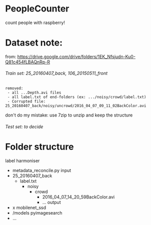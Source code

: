 # PeopleCounter
count people with raspberry!

# Dataset note:
from: https://drive.google.com/drive/folders/1EK_Nfsjudn-Ku0-Q81c454fLBAQnRp-R
###### Train set: 25_20160407_back, 106_20150511_front
    removed: 
     - all ...Depth.avi files
     - all label.txt of end-folders (ex: .../noisy/crowd/label.txt)
     - Corrupted file: 25_20160407_back/noisy/uncrowd/2016_04_07_09_11_02BackColor.avi
don't do my mistake: use 7zip to unzip and keep the structure

###### Test set: to decide



# Folder structure
label harmoniser
- metadata_reconcile.py
input
- 25_20160407_back
    - label.txt
        - noisy
            - crowd
                - 2016_04_07_14_20_59BackColor.avi
                - ...
output
- x
mobilenet_ssd
- /models
pyimagesearch
- ...
